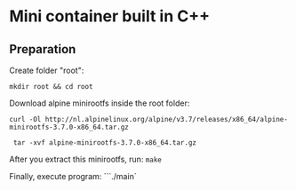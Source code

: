 # Mini container built in C++

## Preparation

Create folder "root":

```mkdir root && cd root```

Download alpine minirootfs inside the root folder:

```curl -Ol http://nl.alpinelinux.org/alpine/v3.7/releases/x86_64/alpine-minirootfs-3.7.0-x86_64.tar.gz```

``` tar -xvf alpine-minirootfs-3.7.0-x86_64.tar.gz```

After you extract this minirootfs, run:
```make```

Finally, execute program:
```./main`